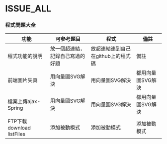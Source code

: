 # ISSUE_ALL
### 程式問題大全

|功能|可參考題目| 程式|備註|
| --- | --- | --- | --- | 
| 程式功能的說明 | 放一個超連結，記錄自己寫過的好題 | 放超連結連到自己在github上的程式碼 | 備註 |
| 前端圖片失真 | 用向量圖SVG解決 | 用向量圖SVG解決 | 都用向量圖SVG解決|
| 檔案上傳ajax-Spring | 用向量圖SVG解決 | 用向量圖SVG解決 | 都用向量圖SVG解決|
| FTP下載 download listFiles | 添加被動模式 | 添加被動模式 | 添加被動模式|

